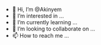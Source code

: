 - 👋 Hi, I’m @Akinyem
- 👀 I’m interested in ...
- 🌱 I’m currently learning ...
- 💞️ I’m looking to collaborate on ...
- 📫 How to reach me ...

<!---
Akinyem/Akinyem is a ✨ special ✨ repository because its `README.md` (this file) appears on your GitHub profile.
You can click the Preview link to take a look at your changes.
--->
